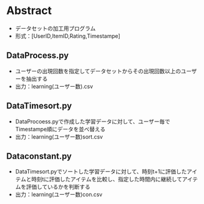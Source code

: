# Abstract  
* データセットの加工用プログラム  
* 形式：[UserID,ItemID,Rating,Timestampe]
## DataProcess.py  
* ユーザーの出現回数を指定してデータセットからその出現回数以上のユーザーを抽出する
* 出力：learning(ユーザー数).csv
## DataTimesort.py  
* DataProcoess.pyで作成した学習データに対して、ユーザー毎でTimestampe順にデータを並べ替える
* 出力：learning(ユーザー数)sort.csv
## Dataconstant.py  
* DataTimesort.pyでソートした学習データに対して、時刻t+1に評価したアイテムと時刻tに評価したアイテムを比較し、指定した時間内に継続してアイテムを評価しているかを判断する
* 出力：learning(ユーザー数)con.csv
